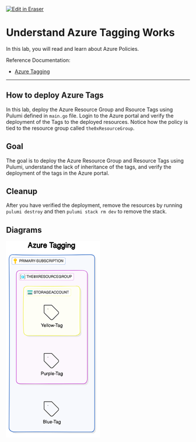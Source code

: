 <p><a target="_blank" href="https://app.eraser.io/workspace/ROMFgNTCyQVq9uxAeUyM" id="edit-in-eraser-github-link"><img alt="Edit in Eraser" src="https://firebasestorage.googleapis.com/v0/b/second-petal-295822.appspot.com/o/images%2Fgithub%2FOpen%20in%20Eraser.svg?alt=media&amp;token=968381c8-a7e7-472a-8ed6-4a6626da5501"></a></p>

# Understand Azure Tagging Works
In this lab, you will read and learn about Azure Policies.

Reference Documentation:

- [﻿Azure Tagging](https://docs.microsoft.com/en-us/azure/azure-resource-manager/management/tag-resources) 
---

## How to deploy Azure Tags
In this lab, deploy the Azure Resource Group and Rsource Tags using Pulumi defined in `main.go` file. Login to the Azure portal and verify the deployment of the Tags to the deployed resources. Notice how the policy is tied to the resource group called `the0xResourceGroup`.

## Goal
The goal is to deploy the Azure Resource Group and Resource Tags using Pulumi, understand the lack of inheritance of the tags, and verify the deployment of the tags in the Azure portal.

## Cleanup
After you have verified the deployment, remove the resources by running `pulumi destroy` and then `pulumi stack rm dev` to remove the stack.


<!-- eraser-additional-content -->
## Diagrams
<!-- eraser-additional-files -->
<a href="/cloud-labs/azure/az-104/5-tagging-resources/README-cloud-architecture-1.eraserdiagram" data-element-id="iPpNN9Om8E1QMDUFDlwne"><img src="/.eraser/ROMFgNTCyQVq9uxAeUyM___5TeIkEqzZuNt0Cv0uz03Dj9ejbv1___---diagram----1db1356f43642ff665b0716ae469c915.png" alt="" data-element-id="iPpNN9Om8E1QMDUFDlwne" /></a>
<!-- end-eraser-additional-files -->
<!-- end-eraser-additional-content -->
<!--- Eraser file: https://app.eraser.io/workspace/ROMFgNTCyQVq9uxAeUyM --->